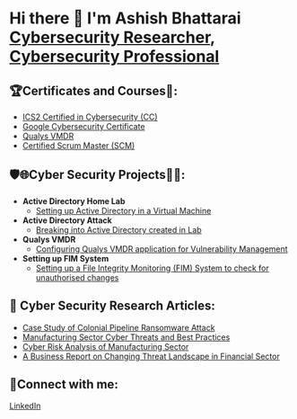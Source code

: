 <h1> Hi there 👋 I'm Ashish Bhattarai <br/><a href="https://github.com/Ashish-Abh">Cybersecurity Researcher</a>, <a href="https://www.linkedin.com/in/ashish-bhattarai-25559014b/">Cybersecurity Professional</a>

<h2>🏆Certificates and Courses📖:</h2>

- [ICS2 Certified in Cybersecurity (CC)](https://www.credly.com/badges/2d43f418-9e1b-4a64-a84b-c88316bd5267/public_url)
- [Google Cybersecurity Certificate](https://www.credly.com/badges/5a42bf1e-83d8-4cd9-9470-ebf63b15dd5c/public_url)
- [Qualys VMDR](https://drive.google.com/file/d/1m-BiDic4TF_LwTiWtg3nn6zaYOoThqkG/view?usp=sharing)
- [Certified Scrum Master (SCM)](https://bcert.me/bc/html/show-badge.html?b=taamdfaf)
 

<h2>🛡️🌐Cyber Security Projects👨‍💻:</h2>

- <b>Active Directory Home Lab</b>
  - [Setting up Active Directory in a Virtual Machine](https://github.com/Ashish-Abh)
- <b>Active Directory Attack</b>
  - [Breaking into Active Directory created in Lab](https://github.com/Ashish-Abh)
- <b>Qualys VMDR</b>
  - [Configuring Qualys VMDR application for Vulnerability Management](https://github.com/Ashish-Abh)
- <b>Setting up FIM System</b>
  - [Setting up a File Integrity Monitoring (FIM) System to check for unauthorised changes](https://github.com/Ashish-Abh)

<h2>📰 Cyber Security Research Articles:</h2>

  - [Case Study of Colonial Pipeline Ransomware Attack](https://github.com/Ashish-Abh)
  - [Manufacturing Sector Cyber Threats and Best Practices](https://medium.com/@bhattarai.abh/manufacturing-sector-cyber-threats-and-best-practices-f0a6b8f0840f)
  - [Cyber Risk Analysis of Manufacturing Sector](https://github.com/Ashish-Abh)
  - [A Business Report on Changing Threat Landscape in Financial Sector ](https://github.com/Ashish-Abh)
    
<h2>🔗Connect with me:</h2>

[LinkedIn](https://www.linkedin.com/in/ashish-bhattarai-25559014b/)


